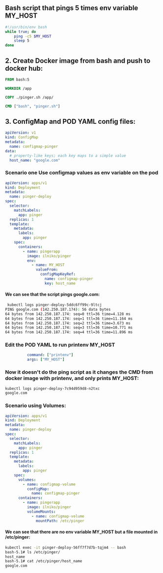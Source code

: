 ## Bash script that pings 5 times env variable MY_HOST
```bash
#!/usr/bin/env bash
while true; do
    ping -c5 $MY_HOST
    sleep 5
done
```
## 2. Create Docker image from bash and push to docker hub:
```Dockerfile
FROM bash:5

WORKDIR /app

COPY ./pinger.sh /app/

CMD ["bash", "pinger.sh"]
```
## 3. ConfigMap and POD YAML config files:
```YAML
apiVersion: v1
kind: ConfigMap
metadata:
  name: configmap-pinger
data:
  # property-like keys; each key maps to a simple value
  host_name: "google.com"
```
### Scenario one Use configmap values as env variable on the pod
```YAML
apiVersion: apps/v1
kind: Deployment
metadata:
  name: pinger-deploy
spec:
  selector:
    matchLabels:
      app: pinger
  replicas: 1
  template:
    metadata:
      labels:
        app: pinger
    spec:
      containers:
        - name: pingerapp
          image: ilniko/pinger
          env:
            - name: MY_HOST
              valueFrom:
                configMapKeyRef:
                  name: configmap-pinger
                  key: host_name
```
#### We can see that the script pings google.com:
```bash
 kubectl logs pinger-deploy-5ddc6ff99c-9ltcj
PING google.com (142.250.187.174): 56 data bytes
64 bytes from 142.250.187.174: seq=0 ttl=36 time=4.128 ms
64 bytes from 142.250.187.174: seq=1 ttl=36 time=11.164 ms
64 bytes from 142.250.187.174: seq=2 ttl=36 time=3.673 ms
64 bytes from 142.250.187.174: seq=3 ttl=36 time=10.771 ms
64 bytes from 142.250.187.174: seq=4 ttl=36 time=11.896 ms
```
### Edit the POD YAML to run printenv MY_HOST
```YAML
          command: ["printenv"]
          args: ["MY_HOST"]
```
### Now it doesn't do the ping script as it changes the CMD from docker image with printenv, and only prints MY_HOST:
```bash
kubectl logs pinger-deploy-7c94d959d8-n2txc
google.com
```

### Scenario using Volumes:
```YAML
apiVersion: apps/v1
kind: Deployment
metadata:
  name: pinger-deploy
spec:
  selector:
    matchLabels:
      app: pinger
  replicas: 1
  template:
    metadata:
      labels:
        app: pinger
    spec:
      volumes:
        - name: configmap-volume
          configMap:
            name: configmap-pinger
      containers:
        - name: pingerapp
          image: ilniko/pinger
          volumeMounts:
            - name: configmap-volume
              mountPath: /etc/pinger
```
#### We can see that there are no env variable MY_HOST but a file mounted in /etc/pinger:
```bash
kubectl exec -it pinger-deploy-56ff7f7d7b-tqjm4 -- bash
bash-5.1# ls /etc/pinger/
host_name
bash-5.1# cat /etc/pinger/host_name 
google.com
```